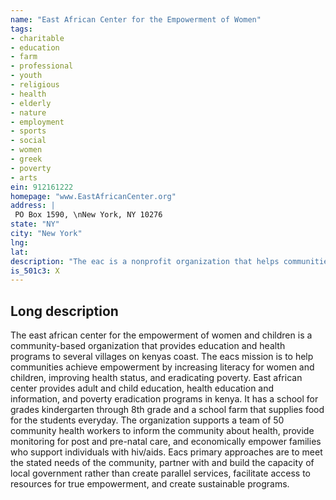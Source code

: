 ```yaml
---
name: "East African Center for the Empowerment of Women"
tags:
- charitable
- education
- farm
- professional
- youth
- religious
- health
- elderly
- nature
- employment
- sports
- social
- women
- greek
- poverty
- arts
ein: 912161222
homepage: "www.EastAfricanCenter.org"
address: |
 PO Box 1590, \nNew York, NY 10276
state: "NY"
city: "New York"
lng: 
lat: 
description: "The eac is a nonprofit organization that helps communities achieve empowerment by increasing literacy for women and children, improving health status, and eradicating poverty. "
is_501c3: X
---
```


## Long description

The east african center for the empowerment of women and children is a community-based organization that provides education and health programs to several villages on kenyas coast. The eacs mission is to help communities achieve empowerment by increasing literacy for women and children, improving health status, and eradicating poverty. East african center provides adult and child education, health education and information, and poverty eradication programs in kenya. It has a school for grades kindergarten through 8th grade and a school farm that supplies food for the students everyday. The organization supports a team of 50 community health workers to inform the community about health, provide monitoring for post and pre-natal care, and economically empower families who support individuals with hiv/aids. Eacs primary approaches are to meet the stated needs of the community, partner with and build the capacity of local government rather than create parallel services, facilitate access to resources for true empowerment, and create sustainable programs. 
